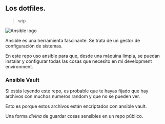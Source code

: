 ## Los dotfiles.

> wip

![Ansible logo](https://www.ansible.com/images/ansible_logo-small-15.png)

Ansible es una herramienta fascinante. Se trata de un gestor de configuración de sistemas.

En este repo uso ansible para que, desde una máquina limpia, se puedan instalar y
configurar todas las cosas que necesito en mi development environment.

### Ansible Vault

Si estás leyendo este repo, es probable que te hayas fijado que hay archivos con
muchos numeros random y que no se pueden ver.

Esto es porque estos archivos están encriptados con ansible vault.

Una forma _divina_ de guardar cosas sensibles en un repo público.

